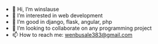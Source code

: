 - 👋 Hi, I’m winslause
- 👀 I’m interested in web development
- 🌱 I’m good in django, flask, angular, php
- 💞️ I’m looking to collaborate on any programming project
- 📫 How to reach me: wenbusale383@gmail.com

<!---
winslause/winslause is a ✨ special ✨ repository because its `README.md` (this file) appears on your GitHub profile.
You can click the Preview link to take a look at your changes.
--->

